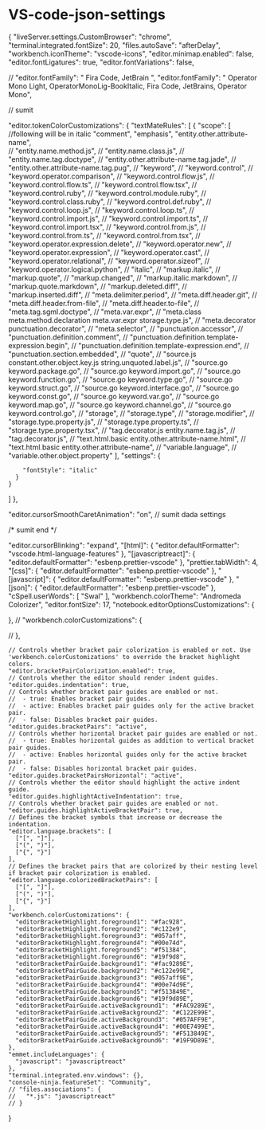 # VS-code-json-settings



{
  "liveServer.settings.CustomBrowser": "chrome",
  "terminal.integrated.fontSize": 20,
  "files.autoSave": "afterDelay",
  "workbench.iconTheme": "vscode-icons",
  "editor.minimap.enabled": false,
  "editor.fontLigatures": true,
  "editor.fontVariations": false,

  // "editor.fontFamily": "  Fira Code,  JetBrain ", 
  "editor.fontFamily": " Operator Mono Light, OperatorMonoLig-BookItalic, Fira Code, JetBrains,  Operator Mono", 

// sumit

"editor.tokenColorCustomizations": {
  "textMateRules": [
    {
      "scope": [
        //following will be in italic
        "comment",
        "emphasis",
        "entity.other.attribute-name",  
        // "entity.name.method.js",
        // "entity.name.class.js",
        // "entity.name.tag.doctype",
        // "entity.other.attribute-name.tag.jade",
        // "entity.other.attribute-name.tag.pug",
        // "keyword",
        // "keyword.control",
        // "keyword.operator.comparison",
        // "keyword.control.flow.js",
        // "keyword.control.flow.ts",
        // "keyword.control.flow.tsx",
        // "keyword.control.ruby",
        // "keyword.control.module.ruby",
        // "keyword.control.class.ruby",
        // "keyword.control.def.ruby",
        // "keyword.control.loop.js",
        // "keyword.control.loop.ts",
        // "keyword.control.import.js",
        // "keyword.control.import.ts",
        // "keyword.control.import.tsx",
        // "keyword.control.from.js",
        // "keyword.control.from.ts",
        // "keyword.control.from.tsx",
        // "keyword.operator.expression.delete",
        // "keyword.operator.new",
        // "keyword.operator.expression",
        // "keyword.operator.cast",
        // "keyword.operator.relational",
        // "keyword.operator.sizeof",
        // "keyword.operator.logical.python",
        // "italic",
        // "markup.italic",
        // "markup.quote",
        // "markup.changed",
        // "markup.italic.markdown",
        // "markup.quote.markdown",
        // "markup.deleted.diff",
        // "markup.inserted.diff",
        // "meta.delimiter.period",
        // "meta.diff.header.git",
        // "meta.diff.header.from-file",
        // "meta.diff.header.to-file",
        // "meta.tag.sgml.doctype",
        // "meta.var.expr",
        // "meta.class meta.method.declaration meta.var.expr storage.type.js",
        // "meta.decorator punctuation.decorator",
        // "meta.selector",
        // "punctuation.accessor",
        // "punctuation.definition.comment",
        // "punctuation.definition.template-expression.begin",
        // "punctuation.definition.template-expression.end",
        // "punctuation.section.embedded",
        // "quote",
        // "source.js constant.other.object.key.js string.unquoted.label.js",
        // "source.go keyword.package.go",
        // "source.go keyword.import.go",
        // "source.go keyword.function.go",
        // "source.go keyword.type.go",
        // "source.go keyword.struct.go",
        // "source.go keyword.interface.go",
        // "source.go keyword.const.go",
        // "source.go keyword.var.go",
        // "source.go keyword.map.go",
        // "source.go keyword.channel.go",
        // "source.go keyword.control.go",
        // "storage",
        // "storage.type",
        // "storage.modifier",
        // "storage.type.property.js",
        // "storage.type.property.ts",
        // "storage.type.property.tsx",
        // "tag.decorator.js entity.name.tag.js",
        // "tag.decorator.js",
        // "text.html.basic entity.other.attribute-name.html",
        // "text.html.basic entity.other.attribute-name",
        // "variable.language",
        // "variable.other.object.property"
      ],
      "settings": {
       
        "fontStyle": "italic"
      }
    }
  ]
},
  
  "editor.cursorSmoothCaretAnimation": "on", // sumit dada settings

  /* sumit end */

  "editor.cursorBlinking": "expand",
  "[html]": {
    "editor.defaultFormatter": "vscode.html-language-features"
  },
  "[javascriptreact]": {
    "editor.defaultFormatter": "esbenp.prettier-vscode"
  },
  "prettier.tabWidth": 4,
  "[css]": {
    "editor.defaultFormatter": "esbenp.prettier-vscode"
  },
  "[javascript]": {
    "editor.defaultFormatter": "esbenp.prettier-vscode"
  },
  "[json]": {
    "editor.defaultFormatter": "esbenp.prettier-vscode"
  },
  "cSpell.userWords": [
    "Swal"
  ],
  "workbench.colorTheme": "Andromeda Colorizer",
  "editor.fontSize": 17,
  "notebook.editorOptionsCustomizations": {

  },
  // "workbench.colorCustomizations": {

  // },
  
    // Controls whether bracket pair colorization is enabled or not. Use 'workbench.colorCustomizations' to override the bracket highlight colors.
    "editor.bracketPairColorization.enabled": true,
    // Controls whether the editor should render indent guides.
    "editor.guides.indentation": true,
    // Controls whether bracket pair guides are enabled or not.
    //  - true: Enables bracket pair guides.
    //  - active: Enables bracket pair guides only for the active bracket pair.
    //  - false: Disables bracket pair guides.
    "editor.guides.bracketPairs": "active",
    // Controls whether horizontal bracket pair guides are enabled or not.
    //  - true: Enables horizontal guides as addition to vertical bracket pair guides.
    //  - active: Enables horizontal guides only for the active bracket pair.
    //  - false: Disables horizontal bracket pair guides.
    "editor.guides.bracketPairsHorizontal": "active",
    // Controls whether the editor should highlight the active indent guide.
    "editor.guides.highlightActiveIndentation": true,
    // Controls whether bracket pair guides are enabled or not.
    "editor.guides.highlightActiveBracketPair": true,
    // Defines the bracket symbols that increase or decrease the indentation.
    "editor.language.brackets": [
      ["[", "]"],
      ["(", ")"],
      ["{", "}"]
    ],
    // Defines the bracket pairs that are colorized by their nesting level if bracket pair colorization is enabled.
    "editor.language.colorizedBracketPairs": [
      ["[", "]"],
      ["(", ")"],
      ["{", "}"]
    ],
    "workbench.colorCustomizations": {
      "editorBracketHighlight.foreground1": "#fac928",
      "editorBracketHighlight.foreground2": "#c122e9",
      "editorBracketHighlight.foreground3": "#057aff",
      "editorBracketHighlight.foreground4": "#00e74d",
      "editorBracketHighlight.foreground5": "#f51384",
      "editorBracketHighlight.foreground6": "#19f9d8",
      "editorBracketPairGuide.background1": "#fac9289E",
      "editorBracketPairGuide.background2": "#c122e99E",
      "editorBracketPairGuide.background3": "#057aff9E",
      "editorBracketPairGuide.background4": "#00e74d9E",
      "editorBracketPairGuide.background5": "#f513849E",
      "editorBracketPairGuide.background6": "#19f9d89E",
      "editorBracketPairGuide.activeBackground1": "#FAC9289E",
      "editorBracketPairGuide.activeBackground2": "#C122E99E",
      "editorBracketPairGuide.activeBackground3": "#057AFF9E",
      "editorBracketPairGuide.activeBackground4": "#00E7499E",
      "editorBracketPairGuide.activeBackground5": "#F513849E",
      "editorBracketPairGuide.activeBackground6": "#19F9D89E",
    },
    "emmet.includeLanguages": {
      "javascript": "javascriptreact"
    },
    "terminal.integrated.env.windows": {},
    "console-ninja.featureSet": "Community",
    // "files.associations": {
    //   "*.js": "javascriptreact"
    // }
  
  
}


